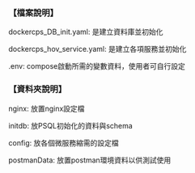 

### 【檔案說明】
dockercps_DB_init.yaml: 是建立資料庫並初始化

dockercps_hov_service.yaml: 是建立各項服務並初始化

.env: compose啟動所需的變數資料，使用者可自行設定



### 【資料夾說明】
nginx: 放置nginx設定檔

initdb: 放PSQL初始化的資料與schema

config: 放各個微服務縮需的設定檔

postmanData: 放置postman環境資料以供測試使用
